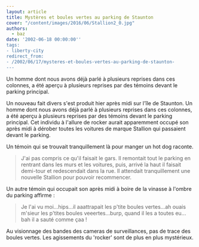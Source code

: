 ```yaml
---
layout: article
title: Mystères et boules vertes au parking de Staunton
cover: "/content/images/2016/06/Stallion2_0.jpg"
authors:
  - baz
date: '2002-06-18 00:00:00''
tags:
- liberty-city
redirect_from:
- /2002/06/17/mysteres-et-boules-vertes-au-parking-de-staunton-
---
```


Un homme dont nous avons déjà parlé à plusieurs reprises dans ces colonnes, a été aperçu à plusieurs reprises par des témoins devant le parking principal.

Un nouveau fait divers s'est produit hier après midi sur l'île de Staunton. Un homme dont nous avons déjà parlé à plusieurs reprises dans ces colonnes, a été aperçu à plusieurs reprises par des témoins devant le parking principal. Cet individu à l'allure de rocker aurait apparemment occupé son après midi à dérober toutes les voitures de marque Stallion qui passaient devant le parking.

Un témoin qui se trouvait tranquillement là pour manger un hot dog raconte.

> J'ai pas compris ce qu'il faisait le gars. Il remontait tout le parking en rentrant dans les murs et les voitures, puis, arrivé la haut il faisait demi-tour et redescendait dans la rue. Il attendait tranquillement une nouvelle Stallion pour pouvoir recommencer.

Un autre témoin qui occupait son après midi à boire de la vinasse à l'ombre du parking affirme :

> Je l'ai vu moi...hips...il aaattrapait les p'tite boules vertes...ah ouais m'sieur les p'tites boules veeertes...burp, quand il les a toutes eu... bah il a sauté comme çaa !

Au visionnage des bandes des cameras de surveillances, pas de trace des boules vertes. Les agissements du 'rocker' sont de plus en plus mystérieux.